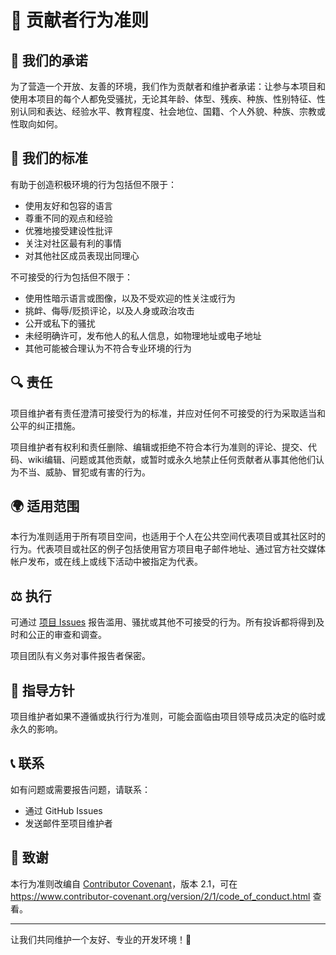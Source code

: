 # 📜 贡献者行为准则

## 🎯 我们的承诺

为了营造一个开放、友善的环境，我们作为贡献者和维护者承诺：让参与本项目和使用本项目的每个人都免受骚扰，无论其年龄、体型、残疾、种族、性别特征、性别认同和表达、经验水平、教育程度、社会地位、国籍、个人外貌、种族、宗教或性取向如何。

## 🚀 我们的标准

有助于创造积极环境的行为包括但不限于：

- 使用友好和包容的语言
- 尊重不同的观点和经验
- 优雅地接受建设性批评
- 关注对社区最有利的事情
- 对其他社区成员表现出同理心

不可接受的行为包括但不限于：

- 使用性暗示语言或图像，以及不受欢迎的性关注或行为
- 挑衅、侮辱/贬损评论，以及人身或政治攻击
- 公开或私下的骚扰
- 未经明确许可，发布他人的私人信息，如物理地址或电子地址
- 其他可能被合理认为不符合专业环境的行为

## 🔍 责任

项目维护者有责任澄清可接受行为的标准，并应对任何不可接受的行为采取适当和公平的纠正措施。

项目维护者有权利和责任删除、编辑或拒绝不符合本行为准则的评论、提交、代码、wiki编辑、问题或其他贡献，或暂时或永久地禁止任何贡献者从事其他他们认为不当、威胁、冒犯或有害的行为。

## 🌍 适用范围

本行为准则适用于所有项目空间，也适用于个人在公共空间代表项目或其社区时的行为。代表项目或社区的例子包括使用官方项目电子邮件地址、通过官方社交媒体帐户发布，或在线上或线下活动中被指定为代表。

## ⚖️ 执行

可通过 [项目 Issues](https://github.com/JieYueGo/WebTeam/issues) 报告滥用、骚扰或其他不可接受的行为。所有投诉都将得到及时和公正的审查和调查。

项目团队有义务对事件报告者保密。

## 📝 指导方针

项目维护者如果不遵循或执行行为准则，可能会面临由项目领导成员决定的临时或永久的影响。

## 📞 联系

如有问题或需要报告问题，请联系：
- 通过 GitHub Issues
- 发送邮件至项目维护者

## 🙏 致谢

本行为准则改编自 [Contributor Covenant](https://www.contributor-covenant.org)，版本 2.1，可在 https://www.contributor-covenant.org/version/2/1/code_of_conduct.html 查看。

---

让我们共同维护一个友好、专业的开发环境！🌟